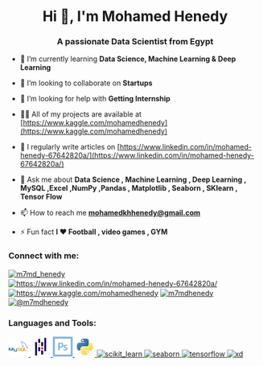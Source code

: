 <h1 align="center">Hi 👋, I'm Mohamed Henedy</h1>
<h3 align="center">A passionate Data Scientist from Egypt</h3>

- 🌱 I’m currently learning **Data Science, Machine Learning & Deep Learning**

- 👯 I’m looking to collaborate on **Startups**

- 🤝 I’m looking for help with **Getting Internship**

- 👨‍💻 All of my projects are available at [https://www.kaggle.com/mohamedhenedy](https://www.kaggle.com/mohamedhenedy)

- 📝 I regularly write articles on [https://www.linkedin.com/in/mohamed-henedy-67642820a/](https://www.linkedin.com/in/mohamed-henedy-67642820a/)

- 💬 Ask me about **Data Science , Machine Learning , Deep Learning , MySQL ,Excel ,NumPy ,Pandas , Matplotlib , Seaborn , SKlearn , Tensor Flow**

- 📫 How to reach me **mohamedkhhenedy@gmail.com**

- ⚡ Fun fact **I ❤️ Football , video games , GYM**

<h3 align="left">Connect with me:</h3>
<p align="left">
<a href="https://twitter.com/m7md_henedy" target="blank"><img align="center" src="https://raw.githubusercontent.com/rahuldkjain/github-profile-readme-generator/master/src/images/icons/Social/twitter.svg" alt="m7md_henedy" height="30" width="40" /></a>
<a href="https://linkedin.com/in/https://www.linkedin.com/in/mohamed-henedy-67642820a/" target="blank"><img align="center" src="https://raw.githubusercontent.com/rahuldkjain/github-profile-readme-generator/master/src/images/icons/Social/linked-in-alt.svg" alt="https://www.linkedin.com/in/mohamed-henedy-67642820a/" height="30" width="40" /></a>
<a href="https://kaggle.com/https://www.kaggle.com/mohamedhenedy" target="blank"><img align="center" src="https://raw.githubusercontent.com/rahuldkjain/github-profile-readme-generator/master/src/images/icons/Social/kaggle.svg" alt="https://www.kaggle.com/mohamedhenedy" height="30" width="40" /></a>
<a href="https://fb.com/m7mdhenedy" target="blank"><img align="center" src="https://raw.githubusercontent.com/rahuldkjain/github-profile-readme-generator/master/src/images/icons/Social/facebook.svg" alt="m7mdhenedy" height="30" width="40" /></a>
<a href="https://instagram.com/@m7mdhenedy" target="blank"><img align="center" src="https://raw.githubusercontent.com/rahuldkjain/github-profile-readme-generator/master/src/images/icons/Social/instagram.svg" alt="@m7mdhenedy" height="30" width="40" /></a>
</p>

<h3 align="left">Languages and Tools:</h3>
<p align="left"> <a href="https://www.mysql.com/" target="_blank" rel="noreferrer"> <img src="https://raw.githubusercontent.com/devicons/devicon/master/icons/mysql/mysql-original-wordmark.svg" alt="mysql" width="40" height="40"/> </a> <a href="https://pandas.pydata.org/" target="_blank" rel="noreferrer"> <img src="https://raw.githubusercontent.com/devicons/devicon/2ae2a900d2f041da66e950e4d48052658d850630/icons/pandas/pandas-original.svg" alt="pandas" width="40" height="40"/> </a> <a href="https://www.photoshop.com/en" target="_blank" rel="noreferrer"> <img src="https://raw.githubusercontent.com/devicons/devicon/master/icons/photoshop/photoshop-line.svg" alt="photoshop" width="40" height="40"/> </a> <a href="https://www.python.org" target="_blank" rel="noreferrer"> <img src="https://raw.githubusercontent.com/devicons/devicon/master/icons/python/python-original.svg" alt="python" width="40" height="40"/> </a> <a href="https://scikit-learn.org/" target="_blank" rel="noreferrer"> <img src="https://upload.wikimedia.org/wikipedia/commons/0/05/Scikit_learn_logo_small.svg" alt="scikit_learn" width="40" height="40"/> </a> <a href="https://seaborn.pydata.org/" target="_blank" rel="noreferrer"> <img src="https://seaborn.pydata.org/_images/logo-mark-lightbg.svg" alt="seaborn" width="40" height="40"/> </a> <a href="https://www.tensorflow.org" target="_blank" rel="noreferrer"> <img src="https://www.vectorlogo.zone/logos/tensorflow/tensorflow-icon.svg" alt="tensorflow" width="40" height="40"/> </a> <a href="https://www.adobe.com/products/xd.html" target="_blank" rel="noreferrer"> <img src="https://cdn.worldvectorlogo.com/logos/adobe-xd.svg" alt="xd" width="40" height="40"/> </a> </p>

<!---
M7mdHenedy/M7mdHenedy is a ✨ special ✨ repository because its `README.md` (this file) appears on your GitHub profile.
You can click the Preview link to take a look at your changes.
--->

